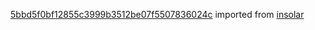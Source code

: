 [5bbd5f0bf12855c3999b3512be07f5507836024c](https://github.com/insolar/insolar/commit/5bbd5f0bf12855c3999b3512be07f5507836024c) imported from [insolar](https://github.com/insolar/insolar)
